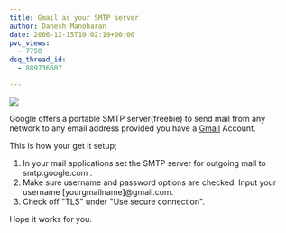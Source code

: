 ```yaml
---
title: Gmail as your SMTP server
author: Danesh Manoharan
date: 2006-12-15T10:02:19+00:00
pvc_views:
  - 7758
dsq_thread_id:
  - 889736607

---
```

![](/techblog/wp-content/uploads/2006/12/gmail-logo.jpg)

Google offers a portable SMTP server(freebie) to send mail from any network to any email address provided you have a [Gmail][1] Account.

This is how your get it setup;

1. In your mail applications set the SMTP server for outgoing mail to smtp.google.com .  
2. Make sure username and password options are checked. Input your username [yourgmailname]@gmail.com.  
3. Check off "TLS" under "Use secure connection".

Hope it works for you.

 [1]: http://mail.google.com/mail/ "Gmail"